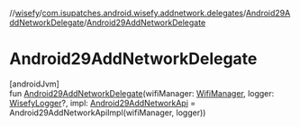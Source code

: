 //[wisefy](../../../index.md)/[com.isupatches.android.wisefy.addnetwork.delegates](../index.md)/[Android29AddNetworkDelegate](index.md)/[Android29AddNetworkDelegate](-android29-add-network-delegate.md)

# Android29AddNetworkDelegate

[androidJvm]\
fun [Android29AddNetworkDelegate](-android29-add-network-delegate.md)(wifiManager: [WifiManager](https://developer.android.com/reference/kotlin/android/net/wifi/WifiManager.html), logger: [WisefyLogger](../../com.isupatches.android.wisefy.logging/-wisefy-logger/index.md)?, impl: [Android29AddNetworkApi](../-android29-add-network-api/index.md) = Android29AddNetworkApiImpl(wifiManager, logger))
